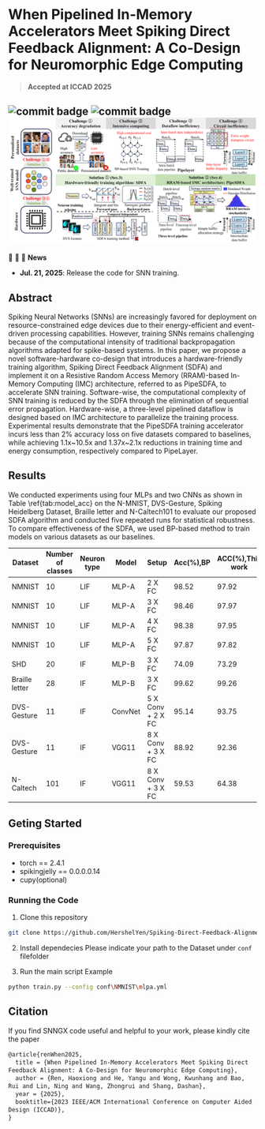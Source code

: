 # When Pipelined In-Memory Accelerators Meet Spiking Direct Feedback Alignment: A Co-Design for Neuromorphic Edge Computing

> **Accepted at ICCAD 2025**

![commit badge](https://img.shields.io/badge/public-orange)
![commit badge](https://img.shields.io/badge/updating-green)
![SDFA_illustration](./img/introduction.png)
---

:rocket: :rocket: :rocket: **News**

- **Jul. 21, 2025**: Release the code for SNN training.


## Abstract
Spiking Neural Networks (SNNs) are increasingly favored for deployment on resource-constrained edge devices due to their energy-efficient and event-driven processing capabilities. However, training SNNs remains challenging because of the computational intensity of traditional backpropagation algorithms adapted for spike-based systems. In this paper, we propose a novel software-hardware co-design that introduces a hardware-friendly training algorithm, Spiking Direct Feedback Alignment (SDFA) and implement it on a Resistive Random Access Memory (RRAM)-based In-Memory Computing (IMC) architecture, referred to as PipeSDFA, to accelerate SNN training. Software-wise, the computational complexity of SNN training is reduced by the SDFA through the elimination of sequential error propagation. Hardware-wise, a three-level pipelined dataflow is designed based on IMC architecture to parallelize the training process. Experimental results demonstrate that the PipeSDFA training accelerator incurs less than 2\% accuracy loss on five datasets compared to baselines, while achieving 1.1x\~10.5x and 1.37x\~2.1x reductions in training time and energy consumption, respectively compared to PipeLayer.


## Results
We conducted experiments using four MLPs and two CNNs as shown in Table \ref{tab:model_acc} on the N-MNIST, DVS-Gesture, Spiking Heidelberg Dataset, Braille letter and N-Caltech101 to evaluate our proposed SDFA algorithm and conducted five repeated runs for statistical robustness. To compare effectiveness of the SDFA, we used BP-based method to train models on various datasets as our baselines.

|Dataset|Number of classes|Neuron type|Model|Setup|Acc(%),BP|ACC(%),This work|
|---|---|---|---|---|---|---|
|NMNIST|10|LIF|MLP-A|2 X FC|98.52|97.92|
|NMNIST|10|LIF|MLP-A|3 X FC|98.46|97.97|
|NMNIST|10|LIF|MLP-A|4 X FC|98.38|97.95|
|NMNIST|10|LIF|MLP-A|5 X FC|97.87|97.82|
|SHD|20|IF|MLP-B|3 X FC|74.09|73.29|
|Braille letter|28|IF|MLP-B|3 X FC|99.62|99.26|
|DVS-Gesture|11|IF|ConvNet|5 X Conv + 2 X FC|95.14|93.75|
|DVS-Gesture|11|IF|VGG11|8 X Conv + 3 X FC|88.92|92.36|
|N-Caltech|101|IF|VGG11|8 X Conv + 3 X FC|59.53|64.38|

## Geting Started

### Prerequisites
- torch == 2.4.1
- spikingjelly == 0.0.0.0.14
- cupy(optional)

### Running the Code
1. Clone this repository

```bash
git clone https://github.com/HershelYen/Spiking-Direct-Feedback-Alignment.git
```

2. Install dependecies
Please indicate your path to the Dataset under `conf` filefolder

3. Run the main script
Example
```bash
python train.py --config conf\NMNIST\mlpa.yml
```

## Citation
If you find SNNGX code useful and helpful to your work, please kindly cite the paper
```
@article{renWhen2025,
  title = {When Pipelined In-Memory Accelerators Meet Spiking Direct Feedback Alignment: A Co-Design for Neuromorphic Edge Computing},
  author = {Ren, Haoxiong and He, Yangu and Wong, Kwunhang and Bao, Rui and Lin, Ning and Wang, Zhongrui and Shang, Dashan},
  year = {2025},
  booktitle={2023 IEEE/ACM International Conference on Computer Aided Design (ICCAD)}, 
}
```